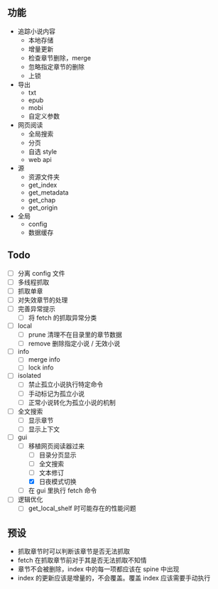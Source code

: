 ## 功能
- 追踪小说内容
    - 本地存储
    - 增量更新
    - 检查章节删除，merge
    - 忽略指定章节的删除
    - 上锁
- 导出
    - txt
    - epub
    - mobi
    - 自定义参数
- 网页阅读
    - 全局搜索
    - 分页
    - 自选 style
    - web api
- 源
    - 资源文件夹
    - get_index
    - get_metadata
    - get_chap
    - get_origin
- 全局
    - config
    - 数据缓存


## Todo
- [ ] 分离 config 文件
- [ ] 多线程抓取
- [ ] 抓取单章
- [ ] 对失效章节的处理
- [ ] 完善异常提示
  - [ ] 将 fetch 的抓取异常分类
- [ ] local
  - [ ] prune 清理不在目录里的章节数据
  - [ ] remove 删除指定小说 / 无效小说
- [ ] info
  - [ ] merge info
  - [ ] lock info
- [ ] isolated
  - [ ] 禁止孤立小说执行特定命令
  - [ ] 手动标记为孤立小说
  - [ ] 正常小说转化为孤立小说的机制
- [ ] 全文搜索
  - [ ] 显示章节
  - [ ] 显示上下文
- [ ] gui
  - [ ] 移植网页阅读器过来
    - [ ] 目录分页显示
    - [ ] 全文搜索
    - [ ] 文本修订
    - [x] 日夜模式切换
  - [ ] 在 gui 里执行 fetch 命令
- [ ] 逻辑优化
  - [ ] get_local_shelf 时可能存在的性能问题

## 预设
- 抓取章节时可以判断该章节是否无法抓取
- fetch 在抓取章节前对于其是否无法抓取不知情
- 章节不会被删除，index 中的每一项都应该在 spine 中出现
- index 的更新应该是增量的，不会覆盖。覆盖 index 应该需要手动执行
